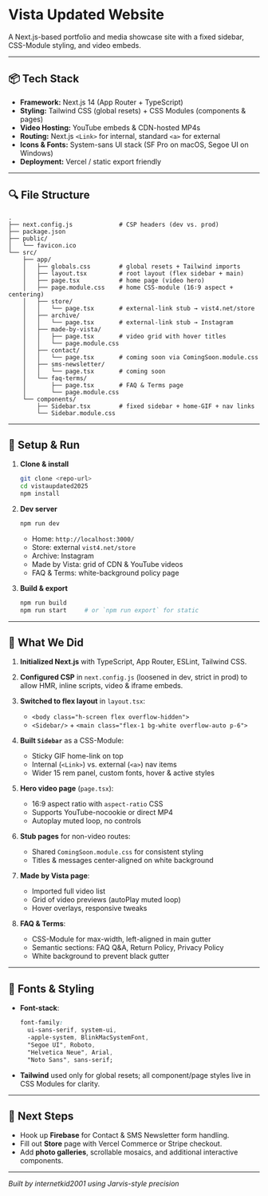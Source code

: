 # Vista Updated Website

A Next.js-based portfolio and media showcase site with a fixed sidebar, CSS-Module styling, and video embeds.

---

## 📦 Tech Stack

* **Framework:** Next.js 14 (App Router + TypeScript)
* **Styling:** Tailwind CSS (global resets) + CSS Modules (components & pages)
* **Video Hosting:** YouTube embeds & CDN-hosted MP4s
* **Routing:** Next.js `<Link>` for internal, standard `<a>` for external
* **Icons & Fonts:** System-sans UI stack (SF Pro on macOS, Segoe UI on Windows)
* **Deployment:** Vercel / static export friendly

---

## 🔍 File Structure

```
.
├── next.config.js             # CSP headers (dev vs. prod)
├── package.json
├── public/
│   └── favicon.ico
└── src/
    ├── app/
    │   ├── globals.css        # global resets + Tailwind imports
    │   ├── layout.tsx         # root layout (flex sidebar + main)
    │   ├── page.tsx           # home page (video hero)
    │   ├── page.module.css    # home CSS‐module (16∶9 aspect + centering)
    │   ├── store/
    │   │   └── page.tsx       # external-link stub → vist4.net/store
    │   ├── archive/
    │   │   └── page.tsx       # external-link stub → Instagram
    │   ├── made-by-vista/
    │   │   ├── page.tsx       # video grid with hover titles
    │   │   └── page.module.css
    │   ├── contact/
    │   │   └── page.tsx       # coming soon via ComingSoon.module.css
    │   ├── sms-newsletter/
    │   │   └── page.tsx       # coming soon
    │   └── faq-terms/
    │       ├── page.tsx       # FAQ & Terms page
    │       └── page.module.css
    └── components/
        ├── Sidebar.tsx        # fixed sidebar + home-GIF + nav links
        └── Sidebar.module.css
```

---

## 🚀 Setup & Run

1. **Clone & install**

   ```bash
   git clone <repo-url>
   cd vistaupdated2025
   npm install
   ```

2. **Dev server**

   ```bash
   npm run dev
   ```

   * Home: `http://localhost:3000/`
   * Store: external `vist4.net/store`
   * Archive: Instagram
   * Made by Vista: grid of CDN & YouTube videos
   * FAQ & Terms: white-background policy page

3. **Build & export**

   ```bash
   npm run build
   npm run start     # or `npm run export` for static
   ```

---

## 🔧 What We Did

1. **Initialized Next.js** with TypeScript, App Router, ESLint, Tailwind CSS.
2. **Configured CSP** in `next.config.js` (loosened in dev, strict in prod) to allow HMR, inline scripts, video & iframe embeds.
3. **Switched to flex layout** in `layout.tsx`:

   * `<body class="h-screen flex overflow-hidden">`
   * `<Sidebar/>` + `<main class="flex-1 bg-white overflow-auto p-6">`
4. **Built `Sidebar`** as a CSS-Module:

   * Sticky GIF home-link on top
   * Internal (`<Link>`) vs. external (`<a>`) nav items
   * Wider 15 rem panel, custom fonts, hover & active styles
5. **Hero video page** (`page.tsx`):

   * 16∶9 aspect ratio with `aspect-ratio` CSS
   * Supports YouTube-nocookie or direct MP4
   * Autoplay muted loop, no controls
6. **Stub pages** for non-video routes:

   * Shared `ComingSoon.module.css` for consistent styling
   * Titles & messages center-aligned on white background
7. **Made by Vista page**:

   * Imported full video list
   * Grid of video previews (autoPlay muted loop)
   * Hover overlays, responsive tweaks
8. **FAQ & Terms**:

   * CSS-Module for max-width, left-aligned in main gutter
   * Semantic sections: FAQ Q\&A, Return Policy, Privacy Policy
   * White background to prevent black gutter

---

## 🎨 Fonts & Styling

* **Font-stack**:

  ```css
  font-family:
    ui-sans-serif, system-ui,
    -apple-system, BlinkMacSystemFont,
    "Segoe UI", Roboto,
    "Helvetica Neue", Arial,
    "Noto Sans", sans-serif;
  ```
* **Tailwind** used only for global resets; all component/page styles live in CSS Modules for clarity.

---

## 🤝 Next Steps

* Hook up **Firebase** for Contact & SMS Newsletter form handling.
* Fill out **Store** page with Vercel Commerce or Stripe checkout.
* Add **photo galleries**, scrollable mosaics, and additional interactive components.

---

*Built by internetkid2001 using Jarvis-style precision*
